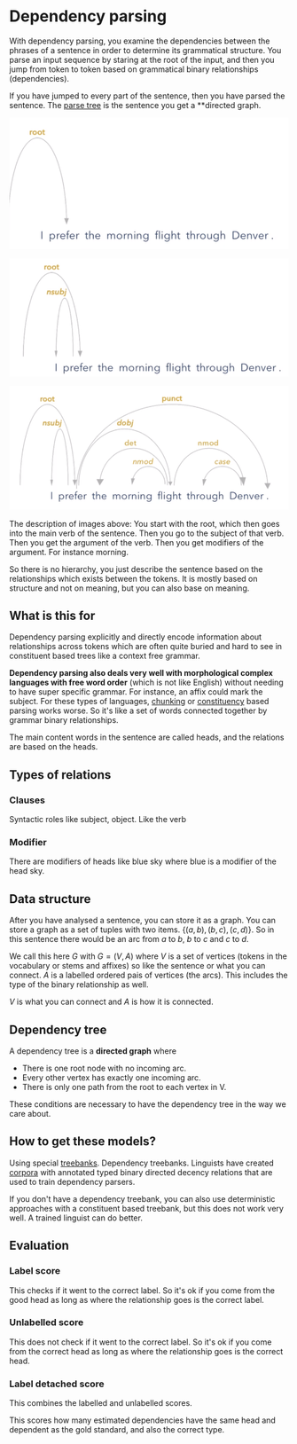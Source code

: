 # Dependency parsing
With dependency parsing, you examine the dependencies between the phrases of a sentence in order to determine its grammatical structure. You parse an input sequence by staring at the root of the input, and then you jump from token to token based on grammatical binary relationships (dependencies). 

If you have jumped to every part of the sentence, then you have parsed the sentence. The [parse tree](Parse%20Tree.md) is the sentence you get a **directed graph. 

![Dependency parsing 1](../images/Pasted%20image%2020220526224636.png)

![Dependency parsing 2](../images/Pasted%20image%2020220526224656.png)

![Dependency parsing 3](../images/Pasted%20image%2020220526224725.png)

The description of images above: You start with the root, which then goes into the main verb of the sentence. Then you go to the subject of that verb. Then you get the argument of the verb. Then you get modifiers of the argument. For instance morning. 

So there is no hierarchy, you just describe the sentence based on the relationships which exists between the tokens. It is mostly based on structure and not on meaning, but you can also base on meaning. 

## What is this for
Dependency parsing explicitly and directly encode information about relationships across  tokens which are often quite buried and hard to see in constituent based trees like a context free grammar.

**Dependency parsing also deals very well with morphological complex languages with free word order** (which is not like English) without needing to have super specific grammar. For instance, an affix could mark the subject. For these types of languages, [chunking](Chunking.md) or [constituency](Constituency.md) based parsing works worse. So it's like a set of words connected together by grammar binary relationships. 

The main content words in the sentence are called heads, and the relations are based on the heads. 

## Types of relations 

### Clauses 
Syntactic roles like subject, object. Like the verb 

### Modifier
There are modifiers of heads like blue sky where blue is a modifier of the head sky.  

## Data structure 
After you have analysed a sentence, you can store it as a graph. You can store a graph as a set of tuples with two items. $\{(a,b), (b,c), (c,d)\}$. So in this sentence there would be an arc from $a$ to $b$, $b$ to $c$ and $c$ to $d$. 

We call this here $G$ with $G = (V,A)$ where $V$ is a set of vertices (tokens in the vocabulary or stems and affixes) so like the sentence or what you can connect. $A$ is a labelled ordered pais of vertices (the arcs). This includes the type of the binary relationship as well.   

$V$ is what you can connect and $A$ is how it is connected.

## Dependency tree

A dependency tree is a **directed graph** where 

- There is one root node with no incoming arc.
- Every other vertex has exactly one incoming arc. 
- There is only one path from the root to each vertex in V. 

These conditions are necessary to have the dependency tree in the way we care about.

## How to get these models?
Using special [treebanks](../Data/Treebank.md). Dependency treebanks. Linguists have created [corpora](../Data/Corpus.md) with annotated typed binary directed decency relations that are used to train dependency parsers. 

If you don't have a dependency treebank, you can also use deterministic approaches with a constituent based treebank, but this does not work very well. A trained linguist can do better. 

## Evaluation

### Label score
This checks if it went to the correct label. So it's ok if you come from the good head as long as where the relationship goes is the correct label. 

### Unlabelled score
This does not check if it went to the correct label. So it's ok if you come from the correct head as long as where the relationship goes is the correct head. 

### Label detached score

This combines the labelled and unlabelled scores. 

This scores how many estimated dependencies have the same head and dependent as the gold standard, and also the correct type. 